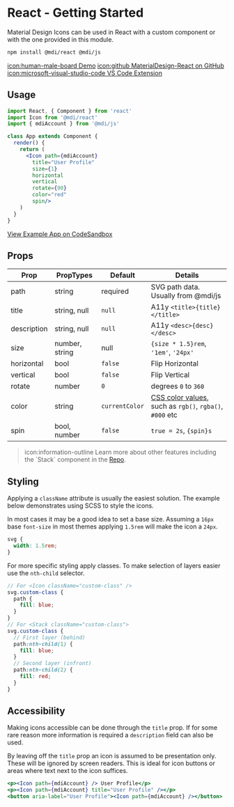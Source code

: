# React - Getting Started

Material Design Icons can be used in React with a custom component or with the one provided in this module.

```bash
npm install @mdi/react @mdi/js
```

<a href="https://templarian.github.io/@mdi/react/" class="button">icon:human-male-board Demo</a>
<a href="https://github.com/Templarian/MaterialDesign-React" class="button">icon:github MaterialDesign-React on GitHub</a>
<a href="https://marketplace.visualstudio.com/items?itemName=lukas-tr.materialdesignicons-intellisense" class="button">icon:microsoft-visual-studio-code VS Code Extension</a>

## Usage

```jsx
import React, { Component } from 'react'
import Icon from '@mdi/react'
import { mdiAccount } from '@mdi/js'

class App extends Component {
  render() {
    return (
      <Icon path={mdiAccount}
        title="User Profile"
        size={1}
        horizontal
        vertical
        rotate={90}
        color="red"
        spin/>
    )
  }
} 
```

<a href="https://codesandbox.io/s/staging-paper-5w879" class="button">View Example App on CodeSandbox</a>

## Props

| Prop        | PropTypes      | Default        | Details |
|-------------|----------------|----------------|---------|
| path        | string         | required       | SVG path data. Usually from @mdi/js |
| title       | string, null   | `null`         | A11y `<title>{title}</title>` |
| description | string, null   | `null`         | A11y `<desc>{desc}</desc>` |
| size        | number, string | null           | `{size * 1.5}rem`, `'1em'`, `'24px'` |
| horizontal  | bool           | `false`        | Flip Horizontal |
| vertical    | bool           | `false`        | Flip Vertical |
| rotate      | number         | `0`            | degrees `0` to `360` |
| color       | string         | `currentColor` | [CSS color values](https://developer.mozilla.org/en-US/docs/Web/CSS/color_value), such as `rgb()`, `rgba()`, `#000` etc |
| spin        | bool, number   | `false`        | `true = 2s`, `{spin}s` |

<blockquote class="alert alert-info">
  icon:information-outline Learn more about other features including the `Stack` component in the <a href="https://github.com/Templarian/MaterialDesign-React">Repo</a>.
</blockquote>

## Styling

Applying a `className` attribute is usually the easiest solution. The example below demonstrates using SCSS to style the icons.

In most cases it may be a good idea to set a base size. Assuming a `16px` base `font-size` in most themes applying `1.5rem` will make the icon a `24px`.

```scss
svg {
  width: 1.5rem;
}
```

For more specific styling apply classes. To make selection of layers easier use the `nth-child` selector.

```scss
// For <Icon className="custom-class" />
svg.custom-class {
  path {
    fill: blue;
  }
}
// For <Stack className="custom-class">
svg.custom-class {
  // First layer (behind)
  path:nth-child(1) {
    fill: blue;
  }
  // Second layer (infront)
  path:nth-child(2) {
    fill: red;
  }
}
```

## Accessibility

Making icons accessible can be done through the `title` prop. If for some rare reason more information is required a `description` field can also be used.

By leaving off the `title` prop an icon is assumed to be presentation only. These will be ignored by screen readers. This is ideal for icon buttons or areas where text next to the icon suffices.

```jsx
<p><Icon path={mdiAccount} /> User Profile</p>
<p><Icon path={mdiAccount} title="User Profile" /></p>
<button aria-label="User Profile"><Icon path={mdiAccount} /></button>
```
